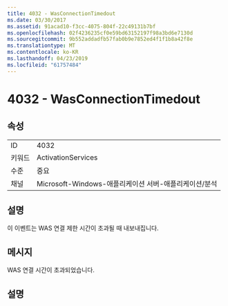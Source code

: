 ```yaml
---
title: 4032 - WasConnectionTimedout
ms.date: 03/30/2017
ms.assetid: 91acad10-f3cc-4075-804f-22c49131b7bf
ms.openlocfilehash: 02f4236235cf0e59bd63152197f98a3bd6e7130d
ms.sourcegitcommit: 9b552addadfb57fab0b9e7852ed4f1f1b8a42f8e
ms.translationtype: MT
ms.contentlocale: ko-KR
ms.lasthandoff: 04/23/2019
ms.locfileid: "61757484"
---
```

# <a name="4032---wasconnectiontimedout"></a>4032 - WasConnectionTimedout
## <a name="properties"></a>속성  
  
|||  
|-|-|  
|ID|4032|  
|키워드|ActivationServices|  
|수준|중요|  
|채널|Microsoft-Windows-애플리케이션 서버-애플리케이션/분석|  
  
## <a name="description"></a>설명  
 이 이벤트는 WAS 연결 제한 시간이 초과될 때 내보내집니다.  
  
## <a name="message"></a>메시지  
 WAS 연결 시간이 초과되었습니다.  
  
## <a name="details"></a>설명
